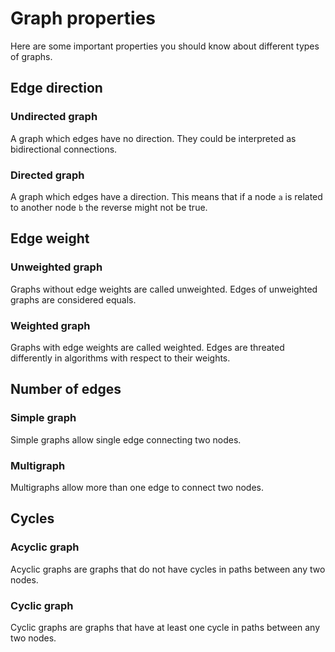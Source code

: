 # Graph properties

Here are some important properties you should know about different
types of graphs.

## Edge direction

### Undirected graph

A graph which edges have no direction. They could be interpreted as
bidirectional connections.

### Directed graph

A graph which edges have a direction. This means that if a node `a` is
related to another node `b` the reverse might not be true.

## Edge weight

### Unweighted graph

Graphs without edge weights are called unweighted. Edges of unweighted
graphs are considered equals.

### Weighted graph

Graphs with edge weights are called weighted. Edges are threated differently
in algorithms with respect to their weights.

## Number of edges

### Simple graph

Simple graphs allow single edge connecting two nodes.

### Multigraph

Multigraphs allow more than one edge to connect two nodes.

## Cycles

### Acyclic graph

Acyclic graphs are graphs that do not have cycles in paths
between any two nodes.

### Cyclic graph

Cyclic graphs are graphs that have at least one cycle in paths
between any two nodes.
